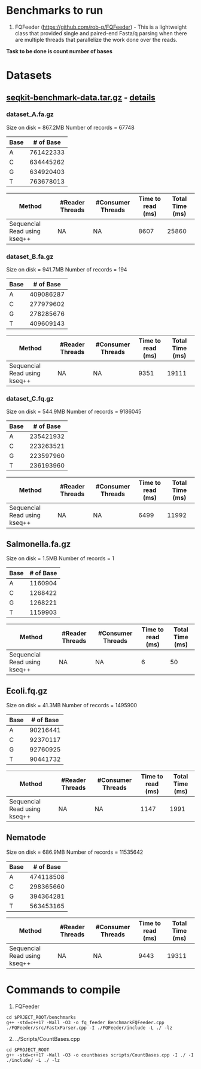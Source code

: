 # Benchmarks to run
1. FQFeeder (https://github.com/rob-p/FQFeeder) - This is a lightweight class that
    provided single and paired-end Fasta/q parsing when there are multiple threads that
    parallelize the work done over the reads. 

**Task to be done is count number of bases**

# Datasets
## [seqkit-benchmark-data.tar.gz](http://app.shenwei.me/data/seqkit/seqkit-benchmark-data.tar.gz) - [details](https://bioinf.shenwei.me/seqkit/benchmark/)
### dataset_A.fa.gz
Size on disk = 867.2MB
Number of records = 67748

| Base | # of Base       |
|------|-----------------|
| A    |  761422333|
| C    | 634445262 | 
| G    | 634920403 |
| T    | 763678013 |

| Method                       | #Reader Threads | #Consumer Threads | Time to read (ms) | Total Time (ms) |
|------------------------------|-----------------|-------------------|-------------------|-----------------|
| Sequencial Read using kseq++ | NA              | NA                | 8607                | 25860              |
### dataset_B.fa.gz
Size on disk = 941.7MB
Number of records = 194

| Base | # of Base       |
|------|-----------------|
| A    |  409086287|
| C    | 277979602 | 
| G    | 278285676 |
| T    | 409609143 |

| Method                       | #Reader Threads | #Consumer Threads | Time to read (ms) | Total Time (ms) |
|------------------------------|-----------------|-------------------|-------------------|-----------------|
| Sequencial Read using kseq++ | NA              | NA                | 9351                | 19111              |

### dataset_C.fq.gz
Size on disk = 544.9MB
Number of records = 9186045

| Base | # of Base       |
|------|-----------------|
| A    |  235421932|
| C    | 223263521 | 
| G    | 223597960 |
| T    | 236193960 |

| Method                       | #Reader Threads | #Consumer Threads | Time to read (ms) | Total Time (ms) |
|------------------------------|-----------------|-------------------|-------------------|-----------------|
| Sequencial Read using kseq++ | NA              | NA                | 6499                | 11992              |

## Salmonella.fa.gz
Size on disk = 1.5MB
Number of records = 1

| Base | # of Base       |
|------|-----------------|
| A    |  1160904|
| C    | 1268422 | 
| G    | 1268221 |
| T    | 1159903 |

| Method                       | #Reader Threads | #Consumer Threads | Time to read (ms) | Total Time (ms) |
|------------------------------|-----------------|-------------------|-------------------|-----------------|
| Sequencial Read using kseq++ | NA              | NA                | 6                 | 50              |


## Ecoli.fq.gz
Size on disk = 41.3MB
Number of records = 1495900

| Base | # of Base       |
|------|-----------------|
| A    |  90216441|
| C    | 92370117 | 
| G    | 92760925 |
| T    | 90441732 |

| Method                       | #Reader Threads | #Consumer Threads | Time to read (ms) | Total Time (ms) |
|------------------------------|-----------------|-------------------|-------------------|-----------------|
| Sequencial Read using kseq++ | NA              | NA                | 1147                | 1991              |
## Nematode
Size on disk = 686.9MB
Number of records = 11535642

| Base | # of Base       |
|------|-----------------|
| A    |  474118508|
| C    | 298365660 | 
| G    | 394364281 |
| T    | 563453165 |

| Method                       | #Reader Threads | #Consumer Threads | Time to read (ms) | Total Time (ms) |
|------------------------------|-----------------|-------------------|-------------------|-----------------|
| Sequencial Read using kseq++ | NA              | NA                | 9443                | 19311              |

# Commands to compile

1. FQFeeder  
```unix
cd $PRJECT_ROOT/benchmarks
g++ -std=c++17 -Wall -O3 -o fq_feeder BenchmarkFQFeeder.cpp ./FQFeeder/src/FastxParser.cpp -I ./FQFeeder/include -L ./ -lz
```

2. ../Scripts/CountBases.cpp
```unix
cd $PROJECT_ROOT
g++ -std=c++17 -Wall -O3 -o countbases scripts/CountBases.cpp -I ./ -I ./include/ -L ./ -lz
```
